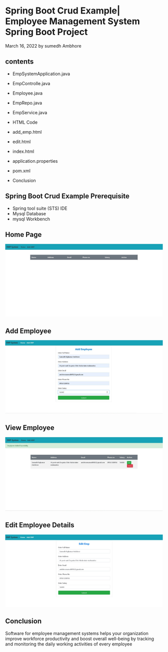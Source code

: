# Spring Boot Crud Example| Employee Management System Spring Boot Project
March 16, 2022 by sumedh Ambhore

## contents

* EmpSystemApplication.java
* EmpControlle.java
* Employee.java
* EmpRepo.java
* EmpService.java

* HTML Code
* add_emp.html
* edit.html
* index.html
* application.properties
* pom.xml
* Conclusion

## Spring Boot Crud Example Prerequisite

* Spring tool suite (STS) IDE
* Mysql Database
* mysql Workbench

## Home Page

<p align="center">
  <img src="Image/image1.jpeg" width="auto" alt="accessibility text">
</p>

## Add Employee
<p align="center">
  <img src="Image/image2.jpeg" width="auto" alt="accessibility text">
</p>

## View Employee
<p align="center">
  <img src="Image/image3.jpeg" width="auto" alt="accessibility text">
</p>

## Edit Employee Details
<p align="center">
  <img src="Image/edit.jpeg" width="auto" alt="accessibility text">
</p>

## Conclusion
Software for employee management systems helps your organization improve workforce productivity and boost overall well-being by tracking and monitoring the daily working activities of every employee


